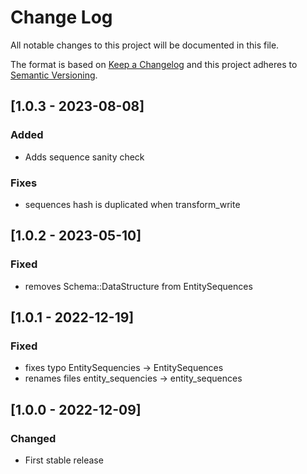 # Change Log
All notable changes to this project will be documented in this file.

The format is based on [Keep a Changelog](http://keepachangelog.com/)
and this project adheres to [Semantic Versioning](http://semver.org/).

## [1.0.3 - 2023-08-08]
### Added
- Adds sequence sanity check

### Fixes
- sequences hash is duplicated when transform_write

## [1.0.2 - 2023-05-10]
### Fixed
- removes Schema::DataStructure from EntitySequences

## [1.0.1 - 2022-12-19]
### Fixed
- fixes typo EntitySequencies -> EntitySequences
- renames files entity_sequencies -> entity_sequences

## [1.0.0 - 2022-12-09]
### Changed
- First stable release
